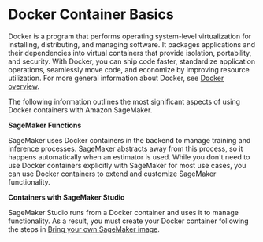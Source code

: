 # Docker Container Basics<a name="docker-basics"></a>

Docker is a program that performs operating system\-level virtualization for installing, distributing, and managing software\. It packages applications and their dependencies into virtual containers that provide isolation, portability, and security\. With Docker, you can ship code faster, standardize application operations, seamlessly move code, and economize by improving resource utilization\. For more general information about Docker, see [Docker overview](https://docs.docker.com/engine/docker-overview/)\.

The following information outlines the most significant aspects of using Docker containers with Amazon SageMaker\.

**SageMaker Functions**

SageMaker uses Docker containers in the backend to manage training and inference processes\. SageMaker abstracts away from this process, so it happens automatically when an estimator is used\. While you don't need to use Docker containers explicitly with SageMaker for most use cases, you can use Docker containers to extend and customize SageMaker functionality\. 

**Containers with SageMaker Studio**

SageMaker Studio runs from a Docker container and uses it to manage functionality\. As a result, you must create your Docker container following the steps in [Bring your own SageMaker image](studio-byoi.md)\.